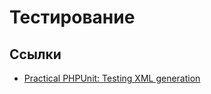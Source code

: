 # Тестирование

## Ссылки

- [Practical PHPUnit: Testing XML generation](https://qafoo.com/blog/007_practical_phpunit_testing_xml_generation.html)